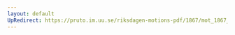 ```yaml
---
layout: default
UpRedirect: https://pruto.im.uu.se/riksdagen-motions-pdf/1867/mot_1867__fk__7/mot_1867__fk__7-002.pdf
---
```

